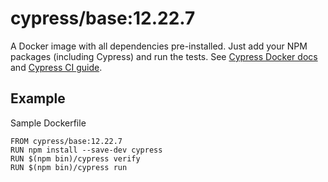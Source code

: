 <!-- WARNING: this file was autogenerated by generate-base-image.js -->
# cypress/base:12.22.7

A Docker image with all dependencies pre-installed.
Just add your NPM packages (including Cypress) and run the tests.
See [Cypress Docker docs](https://on.cypress.io/docker) and
[Cypress CI guide](https://on.cypress.io/ci).

## Example

Sample Dockerfile

```
FROM cypress/base:12.22.7
RUN npm install --save-dev cypress
RUN $(npm bin)/cypress verify
RUN $(npm bin)/cypress run
```
